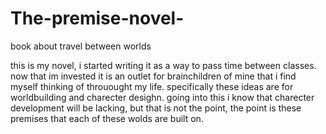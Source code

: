# The-premise-novel-
book about travel between worlds

this is my novel, i started writing it as a way to pass time between classes. now that im invested it is an outlet for brainchildren of mine that i find myself thinking of throuought my life. specifically these ideas are for worldbuilding and charecter desighn. going into this i know that charecter development will be lacking, but that is not the point, the point is these premises that each of these wolds are built on.


